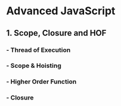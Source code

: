 # Advanced JavaScript 
## 1. Scope, Closure and HOF 
### - Thread of Execution
### - Scope & Hoisting 
### - Higher Order Function 
### - Closure 
